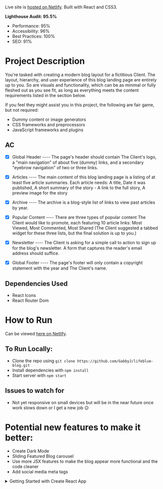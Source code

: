 Live site is [hosted on Netlify](https://lifeblue-blog.netlify.app). Built with React and CSS3.

**Lighthouse Audit: 95.5%**

- Performance: 95%
- Accessibility: 96%
- Best Practices: 100%
- SEO: 91%

# Project Description

You're tasked with creating a modern blog layout for a fictitious Client. The layout, hierarchy, and user experience of this blog landing page are entirely up to you. So are visuals and functionality, which can be as minimal or fully fleshed out as you see fit, as long as everything meets the content requirements listed in the section below.

If you feel they might assist you in this project, the following are fair game, but not required:
- Dummy content or image generators
- CSS frameworks and preprocessors
- JavaScript frameworks and plugins

## AC

- [x] Global Header ---- The page's header should contain The Client's logo, a "main navigation" of about five (dummy) links, and a secondary "eyebrow navigation" of two or three links.

- [x] Articles ---- The main content of this blog landing page is a listing of at least five article summaries. Each article needs: A title, Date it was published, A short summary of the story - A link to the full story, A preview image for the story

- [x] Archive ---- The archive is a blog-style list of links to view past articles by year.

- [x] Popular Content ---- There are three types of popular content The Client would like to promote, each featuring 10 article links: Most Viewed, Most Commented, Most Shared (The Client suggested a tabbed widget for these three lists, but the final solution is up to you.)

- [x] Newsletter ---- The Client is asking for a simple call to action to sign up for the blog's newsletter. A form that captures the reader's email address should suffice.

- [x] Global Footer ---- The page's footer will only contain a copyright statement with the year and The Client's name.

## Dependencies Used
- React Icons
- React Router Dom

# How to Run
Can be viewed [here on Netlify](https://lifeblue-blog.netlify.app).
## To Run Locally:

- Clone the repo using `git clone https://github.com/GabbyJ/lifeblue-blog.git`
- Install dependencies with `npm install`
- Start server with `npm start`

## Issues to watch for

- Not yet responsive on small devices but will be in the near future once work slows down or I get a new job 😉

# Potential new features to make it better:

- Create Dark Mode
- Sliding Featured Blog carousel
- Use more JSX features to make the blog appear more functional and the code cleaner
- Add social media meta tags


<details>
<summary>Getting Started with Create React App</summary>

This project was bootstrapped with [Create React App](https://github.com/facebook/create-react-app).

## Available Scripts

In the project directory, you can run:

### `npm start`

Runs the app in the development mode.\
Open [http://localhost:3000](http://localhost:3000) to view it in the browser.

The page will reload if you make edits.\
You will also see any lint errors in the console.

### `npm test`

Launches the test runner in the interactive watch mode.\
See the section about [running tests](https://facebook.github.io/create-react-app/docs/running-tests) for more information.

### `npm run build`

Builds the app for production to the `build` folder.\
It correctly bundles React in production mode and optimizes the build for the best performance.

The build is minified and the filenames include the hashes.\
Your app is ready to be deployed!

See the section about [deployment](https://facebook.github.io/create-react-app/docs/deployment) for more information.

### `npm run eject`

**Note: this is a one-way operation. Once you `eject`, you can’t go back!**

If you aren’t satisfied with the build tool and configuration choices, you can `eject` at any time. This command will remove the single build dependency from your project.

Instead, it will copy all the configuration files and the transitive dependencies (webpack, Babel, ESLint, etc) right into your project so you have full control over them. All of the commands except `eject` will still work, but they will point to the copied scripts so you can tweak them. At this point you’re on your own.

You don’t have to ever use `eject`. The curated feature set is suitable for small and middle deployments, and you shouldn’t feel obligated to use this feature. However we understand that this tool wouldn’t be useful if you couldn’t customize it when you are ready for it.

## Learn More

You can learn more in the [Create React App documentation](https://facebook.github.io/create-react-app/docs/getting-started).

To learn React, check out the [React documentation](https://reactjs.org/).

### Code Splitting

This section has moved here: [https://facebook.github.io/create-react-app/docs/code-splitting](https://facebook.github.io/create-react-app/docs/code-splitting)

### Analyzing the Bundle Size

This section has moved here: [https://facebook.github.io/create-react-app/docs/analyzing-the-bundle-size](https://facebook.github.io/create-react-app/docs/analyzing-the-bundle-size)

### Making a Progressive Web App

This section has moved here: [https://facebook.github.io/create-react-app/docs/making-a-progressive-web-app](https://facebook.github.io/create-react-app/docs/making-a-progressive-web-app)

### Advanced Configuration

This section has moved here: [https://facebook.github.io/create-react-app/docs/advanced-configuration](https://facebook.github.io/create-react-app/docs/advanced-configuration)

### Deployment

This section has moved here: [https://facebook.github.io/create-react-app/docs/deployment](https://facebook.github.io/create-react-app/docs/deployment)

### `npm run build` fails to minify

This section has moved here: [https://facebook.github.io/create-react-app/docs/troubleshooting#npm-run-build-fails-to-minify](https://facebook.github.io/create-react-app/docs/troubleshooting#npm-run-build-fails-to-minify)
</details>